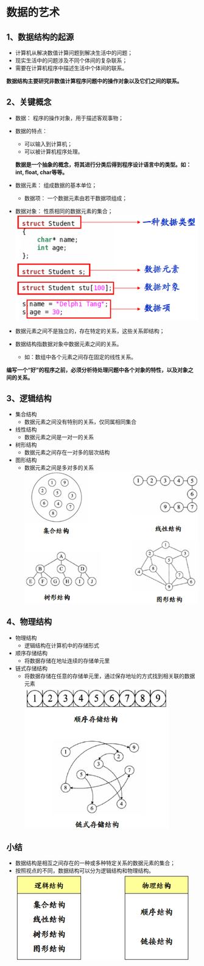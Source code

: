 # 数据的艺术    
## 1、数据结构的起源    
- 计算机从解决数值计算问题到解决生活中的问题；    
- 现实生活中的问题涉及不同个体间的复杂联系；    
- 需要在计算机程序中描述生活中个体间的联系。    

**数据结构主要研究非数值计算程序问题中的操作对象以及它们之间的联系。**

## 2、关键概念
- 数据： 程序的操作对象，用于描述客观事物；
- 数据的特点：

	- 可以输入到计算机；
	- 可以被计算机程序处理。

    **数据是一个抽象的概念，将其进行分类后得到程序设计语言中的类型。如：int, float, char等等。**
- 数据元素： 组成数据的基本单位；    
	- 数据项： 一个数据元素由若干数据项组成；    
- 数据对象： 性质相同的数据元素的集合；    
![数据对象图](../img/2_1.png)
- 数据元素之间不是独立的，存在特定的关系，这些关系即结构；
- 数据结构指数据对象中数据元素之间的关系。
	- 如：数组中各个元素之间存在固定的线性关系。

**编写一个“好”的程序之前，必须分析待处理问题中各个对象的特性，以及对象之间的关系。**
## 3、逻辑结构
- 集合结构
	- 数据元素之间没有特别的关系，仅同属相同集合
- 线性结构
	- 数据元素之间是一对一的关系
- 树形结构
	- 数据元素之间存在一对多的层次结构
- 图形结构
	- 数据元素之间是多对多的关系   
![逻辑结构图](../img/2_2.png)

## 4、物理结构
- 物理结构
	- 逻辑结构在计算机中的存储形式
- 顺序存储结构
	- 将数据存储在地址连续的存储单元里
- 链式存储结构
	- 将数据存储在任意的存储单元里，通过保存地址的方式找到相关联的数据元素   
![物理结构图](../img/2_3.png)

## 小结
- 数据结构是相互之间存在的一种或多种特定关系的数据元素的集合；
- 按照视点的不同，数据结构可以分为逻辑结构和物理结构。    
![小结图](../img/2_4.png)